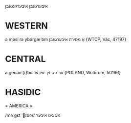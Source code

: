 איבערגעבן
איבערגעגעבן

WESTERN
========

ə məsíˑrə ybərgæˑbm אַ מסירה איבערגעבן {WTCP, Vác, 47197}

CENTRAL
========

a gecəx {ɪ́}bɛ ער גיט זיך איבער {POLAND, Wolbrom, 50196}

HASIDIC
=======
= AMERICA = 

/mə gɛt ˈɪbər/ מע גיט איבער